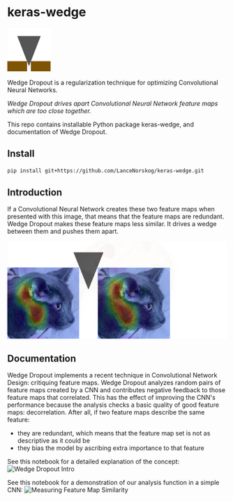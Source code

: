 # keras-wedge
![wedge image](pics/wedge_4_100.png)

Wedge Dropout is a regularization technique for optimizing Convolutional Neural Networks.

*Wedge Dropout drives apart Convolutional Neural Network feature maps which are too close together.*

This repo contains installable Python package keras-wedge, and documentation of Wedge Dropout.

## Install

```bash
pip install git+https://github.com/LanceNorskog/keras-wedge.git
```

## Introduction
If a Convolutional Neural Network creates these two feature maps when presented with this image, that means that the feature maps are redundant. Wedge Dropout makes these feature maps less similar. It drives a wedge between them and pushes them apart.

![cat image](pics/cat_feature_map_horiz_wedge.jpg)

## Documentation

Wedge Dropout implements a recent technique in Convolutional Network Design: critiquing feature maps. Wedge Dropout analyzes random pairs of feature maps created by a CNN and contributes negative feedback to those feature maps that correlated. This has the effect of improving the CNN's performance because the analysis checks a basic quality of good feature maps: decorrelation. After all, if two feature maps describe the same feature:
* they are redundant, which means that the feature map set is not as descriptive as it could be 
* they bias the model by ascribing extra importance to that feature

See this notebook for a detailed explanation of the concept:
![Wedge Dropout Intro](https://github.com/LanceNorskog/keras-wedge/blob/main/notebooks/Wedge_Dropout_Introduction.ipynb)

See this notebook for a demonstration of our analysis function in a simple CNN:
![Measuring Feature Map Similarity](https://github.com/LanceNorskog/keras-wedge/blob/main/notebooks/WedgeDropout_Similarity_mnist_convnet.ipynb)

